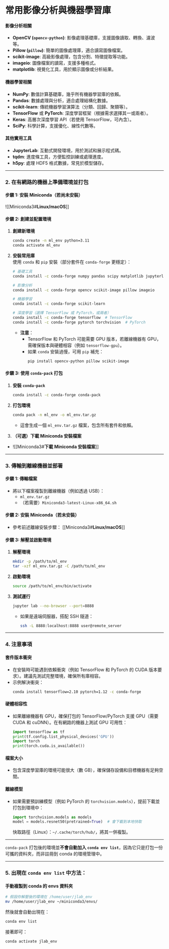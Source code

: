 
# 常用影像分析與機器學習庫

#### **影像分析相關**
- **OpenCV (`opencv-python`)**: 影像處理基礎庫，支援圖像讀取、轉換、濾波等。
- **Pillow (`pillow`)**: 簡單的圖像處理庫，適合讀寫圖像檔案。
- **scikit-image**: 高級影像處理，包含分割、特徵提取等功能。
- **imageio**: 圖像檔案的讀寫，支援多種格式。
- **matplotlib**: 視覺化工具，用於顯示圖像或分析結果。

#### **機器學習相關**
- **NumPy**: 數值計算基礎庫，幾乎所有機器學習庫的依賴。
- **Pandas**: 數據處理與分析，適合處理結構化數據。
- **scikit-learn**: 傳統機器學習演算法（分類、回歸、聚類等）。
- **TensorFlow** 或 **PyTorch**: 深度學習框架（根據需求選擇其一或兩者）。
- **Keras**: 高層次深度學習 API（若使用 TensorFlow，可內含）。
- **SciPy**: 科學計算，支援優化、線性代數等。

#### **其他實用工具**
- **JupyterLab**: 互動式開發環境，用於測試和展示程式碼。
- **tqdm**: 進度條工具，方便監控訓練或處理進度。
- **h5py**: 處理 HDF5 格式數據，常見於模型儲存。

---

### 2. 在有網路的機器上準備環境並打包

#### **步驟 1: 安裝 Miniconda（若尚未安裝）**
![[Miniconda3#**Linux/macOS**]]

#### **步驟 2: 創建並配置環境**
1. **創建新環境**  
   ```bash
   conda create -n ml_env python=3.11
   conda activate ml_env
   ```

2. **安裝常用庫**  
   使用 `conda` 和 `pip` 安裝（部分套件在 `conda-forge` 更穩定）：
   ```bash
   # 基礎工具
   conda install -c conda-forge numpy pandas scipy matplotlib jupyterlab tqdm h5py

   # 影像分析
   conda install -c conda-forge opencv scikit-image pillow imageio

   # 機器學習
   conda install -c conda-forge scikit-learn

   # 深度學習（選擇 TensorFlow 或 PyTorch，或兩者）
   conda install -c conda-forge tensorflow  # TensorFlow
   conda install -c conda-forge pytorch torchvision  # PyTorch
   ```

   - **注意**：
     - TensorFlow 和 PyTorch 可能需要 GPU 版本，若離線機器有 GPU，需確保版本與硬體相容（例如 `tensorflow-gpu`）。
     - 如果 `conda` 安裝過慢，可用 `pip` 補充：
       ```bash
       pip install opencv-python pillow scikit-image
       ```

#### **步驟 3: 使用 `conda-pack` 打包**
1. **安裝 `conda-pack`**  
   ```bash
   conda install -c conda-forge conda-pack
   ```

2. **打包環境**  
   ```bash
   conda pack -n ml_env -o ml_env.tar.gz
   ```
   - 這會生成一個 `ml_env.tar.gz` 檔案，包含所有套件和依賴。

3. **（可選）下載 Miniconda 安裝檔案**  
- ![[Miniconda3#**下載 Miniconda 安裝檔案**]]

---

### 3. 傳輸到離線機器並部署

#### **步驟 1: 傳輸檔案**
- 將以下檔案複製到離線機器（例如透過 USB）：
  - `ml_env.tar.gz`
  - （若需要）`Miniconda3-latest-Linux-x86_64.sh`

#### **步驟 2: 安裝 Miniconda（若未安裝）**
- 參考前述離線安裝步驟：
[[Miniconda3#**Linux/macOS**]]

#### **步驟 3: 解壓並啟動環境**
1. **解壓環境**  
   ```bash
   mkdir -p /path/to/ml_env
   tar -xzf ml_env.tar.gz -C /path/to/ml_env
   ```

2. **啟動環境**  
   ```bash
   source /path/to/ml_env/bin/activate
   ```

3. **測試運行**  
   ```bash
   jupyter lab --no-browser --port=8888
   ```
   - 如果是遠端伺服器，搭配 SSH 隧道：
     ```bash
     ssh -L 8888:localhost:8888 user@remote_server
     ```

---

### 4. 注意事項

#### **套件版本衝突**
- 在安裝時可能遇到依賴衝突（例如 TensorFlow 和 PyTorch 的 CUDA 版本要求）。建議先測試完整環境，確保所有庫相容。
- 示例解決衝突：
  ```bash
  conda install tensorflow=2.10 pytorch=1.12 -c conda-forge
  ```

#### **硬體相容性**
- 如果離線機器有 GPU，確保打包的 TensorFlow/PyTorch 支援 GPU（需要 CUDA 和 cuDNN）。在有網路的機器上測試 GPU 可用性：
  ```python
  import tensorflow as tf
  print(tf.config.list_physical_devices('GPU'))
  import torch
  print(torch.cuda.is_available())
  ```

#### **檔案大小**
- 包含深度學習庫的環境可能很大（數 GB），確保儲存設備和目標機器有足夠空間。

#### **離線模型**
- 如果需要預訓練模型（例如 PyTorch 的 `torchvision.models`），提前下載並打包到環境中：
  ```python
  import torchvision.models as models
  model = models.resnet50(pretrained=True)  # 會下載到本地快取
  ```
  快取路徑（Linux）：`~/.cache/torch/hub/`，將其一併複製。

---

`conda-pack` 打包後的環境並**不會自動加入 `conda env list`**，因為它只是打包一份可攜的資料夾，而非註冊到 conda 的環境管理中。

---

### 5. 出現在 `conda env list` 中方法：

#### **手動複製到 conda 的 envs 資料夾**

```bash
# 假設你解壓後的環境在 /home/user/jlab_env
mv /home/user/jlab_env ~/miniconda3/envs/
```

然後就會自動出現在：

```bash
conda env list
```

接著即可：

```bash
conda activate jlab_env
```

